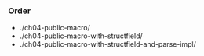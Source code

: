 ### Order

- ./ch04-public-macro/
- ./ch04-public-macro-with-structfield/
- ./ch04-public-macro-with-structfield-and-parse-impl/
